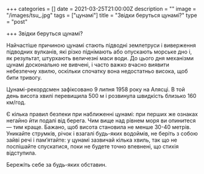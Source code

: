 +++
categories = []
date = 2021-03-25T21:00:00Z
description = ""
image = "/images/tsu_.jpg"
tags = ["цунамі"]
title = "Звідки беруться цунамі?"
type = "post"

+++
Звідки беруться цунамі?  
  
Найчастіше причиною цунамі стають підводні землетруси і виверження підводних вулканів, які різко піднімають або опускають морське дно і, як результат, штурхають величезні маси води. До цього дня механізми цунамі досконально не вивчені, і часто важко вчасно виявити небезпечну хвилю, оскільки спочатку вона недостатньо висока, щоб бити тривогу.  
  
Цунамі-рекордсмен зафіксовано 9 липня 1958 року на Алясці. В той день висота хвилі перевищила 500 м і розвинула швидкість близько 160 км/год.  
  
Є кілька правил безпеки при наближеннi цунамі: при перших же ознаках негайно йти подалі від берега. Чим вище над рівнем моря ви опинитеся — тим краще. Бажано, щоб висота становила не менше 30-40 метрів. Уникайте струмків, річок і взагалі будь-яких водоймiв, не беріть з собою зайві речі і пам’ятайте: у цунамі зазвичай кілька хвиль, так що не поспішайте спускатися, поки не будете точно впевнені, що стихія відступила.  
  
Бережіть себе за будь-яких обставин.